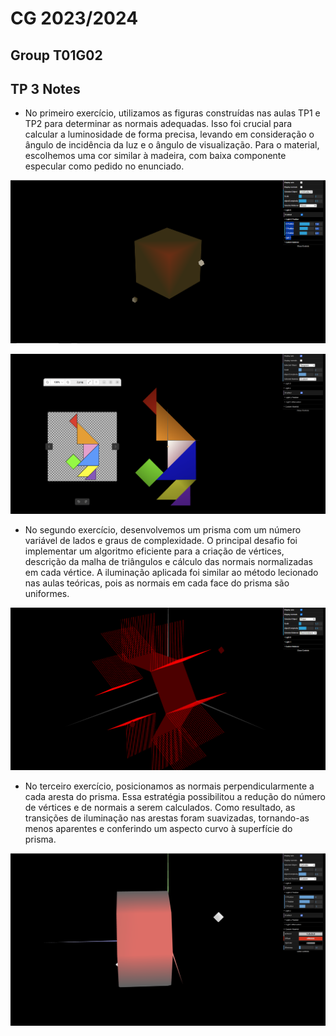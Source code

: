 # CG 2023/2024

## Group T01G02

## TP 3 Notes

- No primeiro exercício, utilizamos as figuras construídas nas aulas TP1 e TP2 para determinar as normais adequadas. Isso foi crucial para calcular a luminosidade de forma precisa, levando em consideração o ângulo de incidência da luz e o ângulo de visualização. Para o material, escolhemos uma cor similar à madeira, com baixa componente especular como pedido no enunciado.

![Screenshot 4.1](screenshots/cg-t01-g02-tp3-1.png)



![Screenshot 4.2](screenshots/cg-t01-g02-tp3-2.png)

- No segundo exercício, desenvolvemos um prisma com um número variável de lados e graus de complexidade. O principal desafio foi implementar um algoritmo eficiente para a criação de vértices, descrição da malha de triângulos e cálculo das normais normalizadas em cada vértice. A iluminação aplicada foi similar ao método lecionado nas aulas teóricas, pois as normais em cada face do prisma são uniformes.


![Screenshot 4.3](screenshots/cg-t01-g02-tp3-3.png)


- No terceiro exercício, posicionamos as normais perpendicularmente a cada aresta do prisma. Essa estratégia possibilitou a redução do número de vértices e de normais a serem calculados. Como resultado, as transições de iluminação nas arestas foram suavizadas, tornando-as menos aparentes e conferindo um aspecto curvo à superfície do prisma.

![Screenshot 4.4](screenshots/cg-t01-g02-tp3-4.png)
